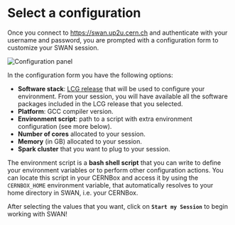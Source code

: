 # Select a configuration

Once you connect to https://swan.up2u.cern.ch and authenticate with your username and password, you are prompted with a configuration form to customize your SWAN session.

![][config_panel]

In the configuration form you have the following options:
* **Software stack**: [LCG release](http://lcginfo.cern.ch/) that will be used to configure your environment. From your session, you will have available all the software packages included in the LCG release that you selected.
* **Platform**: GCC compiler version.
* **Environment script**: path to a script with extra environment configuration (see more below).
* **Number of cores** allocated to your session.
* **Memory** (in GB) allocated to your session.
* **Spark cluster** that you want to plug to your session.

The environment script is a **bash shell script** that you can write to define your environment variables or to perform 
other configuration actions. You can locate this script in your CERNBox and access it by using the
 `CERNBOX_HOME` environment variable, that automatically resolves to your home directory in SWAN, i.e. your CERNBox.

After selecting the values that you want, click on **`Start my Session`** to begin working with SWAN!

[config_panel]: ../images/config_panel.png "Configuration panel"
